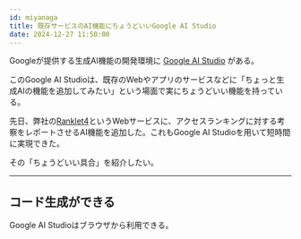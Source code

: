```yaml
---
id: miyanaga
title: 既存サービスのAI機能にちょうどいいGoogle AI Studio
date: 2024-12-27 11:50:00
---
```


Googleが提供する生成AI機能の開発環境に [Google AI Studio](https://aistudio.google.com/) がある。

このGoogle AI Studioは、既存のWebやアプリのサービスなどに「ちょっと生成AIの機能を追加してみたい」という場面で実にちょうどいい機能を持っている。

先日、弊社の[Ranklet4](https://ranklet4.com/)というWebサービスに、アクセスランキングに対する考察をレポートさせるAI機能を追加した。これもGoogle AI Studioを用いて短時間に実現できた。

その「ちょうどいい具合」を紹介したい。

---

## コード生成ができる

Google AI Studioはブラウザから利用できる。
